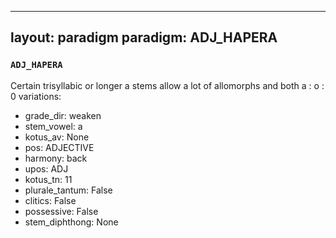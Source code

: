 
---
layout: paradigm
paradigm: ADJ_HAPERA
---
### ` ADJ_HAPERA `

Certain trisyllabic or longer a stems allow a lot of allomorphs and both a : o : 0 variations:
* grade_dir: weaken
* stem_vowel: a
* kotus_av: None
* pos: ADJECTIVE
* harmony: back
* upos: ADJ
* kotus_tn: 11
* plurale_tantum: False
* clitics: False
* possessive: False
* stem_diphthong: None
